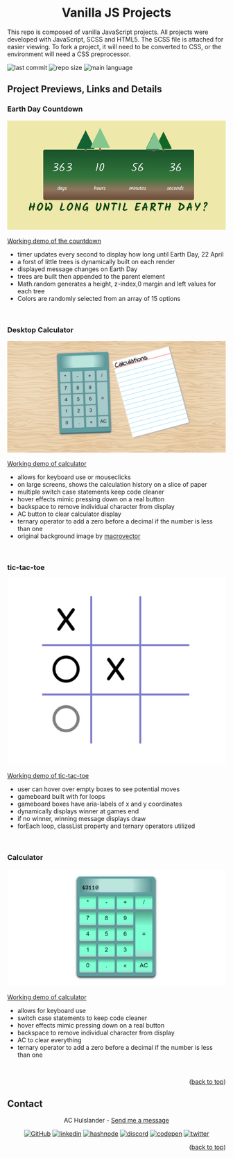 <a name='top'></a>
<div align='center'>

<h1><strong>Vanilla JS Projects</strong></h1>
</div>

This repo is composed of vanilla JavaScript projects.  All projects were developed with JavaScript, SCSS and HTML5.  The SCSS file is attached for easier viewing.  To fork a project, it will need to be converted to CSS, or the environment will need a CSS preprocessor.

![last commit][last-commit]
![repo size][repo-size]
![main language][main-language]

## <strong>Project Previews, Links and Details</strong>


### <strong>Earth Day Countdown</strong>
![A little forest of trees sits atop a countdown to show how long until Earth Day](./assets/earth-day-countdown.png)

[Working demo of the countdown](https://codepen.io/alleycaaat/full/BaqWwwP)
- timer updates every second to display how long until Earth Day, 22 April
- a forst of little trees is dynamically built on each render
- displayed message changes on Earth Day
- trees are built then appended to the parent element
- Math.random generates a height, z-index,0 margin and left values for each tree
- Colors are randomly selected from an array of 15 options

<br>

### <strong>Desktop Calculator</strong>
![A calculator with aquamarine buttons and a screen displaying '43110'](./assets/desktop-calculator.png)

[Working demo of calculator](https://codepen.io/alleycaaat/full/ZEqBXWb)
- allows for keyboard use or mouseclicks
- on large screens, shows the calculation history on a slice of paper
- multiple switch case statements keep code cleaner
- hover effects mimic pressing down on a real button
- backspace to remove individual character from display
- AC button to clear calculator display
- ternary operator to add a zero before a decimal if the number is less than one
- original background image by [macrovector](https://www.freepik.com/free-vector/wood-vector-texture-template-pattern-seamless-material-hardwood-floor-natural-light-parquet-vector-illustration_11059494.htm#query=seamless%20wood%20texture&position=0&from_view=keyword&track=ais)

<br>

### <strong>tic-tac-toe</strong>
![An tic-tac-toe board with a game in progress, a light grey circle shows a possible available move for the O's player to take](./assets/gameplay.png)

[Working demo of tic-tac-toe](https://codepen.io/alleycaaat/full/NWONQOK)
- user can hover over empty boxes to see potential moves
- gameboard built with for loops
- gameboard boxes have aria-labels of x and y coordinates
- dynamically displays winner at games end
- if no winner, winning message displays draw
- forEach loop, classList property and ternary operators utilized

<br>

### <strong>Calculator</strong>
![A calculator with aquamarine buttons and a screen displaying '43110'](./assets/js-calculator.png)

[Working demo of calculator](https://codepen.io/alleycaaat/full/zYmKQEz)
- allows for keyboard use
- switch case statements to keep code cleaner
- hover effects mimic pressing down on a real button
- backspace to remove individual character from display
- AC to clear everything
- ternary operator to add a zero before a decimal if the number is less than one

<br>
<p align='right'>(<a href='#top'>back to top</a>)</p>

## <strong>Contact</strong>

<div align='center'>

AC Hulslander - [Send me a message](https://www.achulslander.com/#contact)

[![GitHub][github]](https://github.com/alleycaaat/)
[![linkedin][linkedin]][linkedin-url]
[![hashnode][hashnode]][hashnode-url]
[![discord][discord]][discord-url]
[![codepen][codepen]][codepen-url]
[![twitter][twitter]][twitter-url]
</div>


<p align='right'>(<a href='#top'>back to top</a>)</p>

[issues-open]: https://img.shields.io/github/issues/alleycaaat/vanilla-JS-projects?color=blue&logo=github
[repo-size]: https://img.shields.io/github/repo-size/alleycaaat/vanilla-JS-projects?color=red&logo=github
[language-count]: https://img.shields.io/github/languages/count/alleycaaat/vanilla-JS-projects?color=orange&logo=github
[main-language]: https://img.shields.io/github/languages/top/alleycaaat/vanilla-JS-projects?color=yellow&logo=github
[last-commit]: https://img.shields.io/github/last-commit/alleycaaat/vanilla-JS-projects?logo=github
[linkedin]: https://img.shields.io/badge/-LinkedIn-black.svg?style=for-the-badge&logo=linkedin&colorB=555
[linkedin-url]: https://linkedin.com/in/achulslander
[github]: https://img.shields.io/badge/GitHub-100000?style=for-the-badge&logo=github&logoColor=white
[codepen]: https://img.shields.io/badge/Codepen-000000?style=for-the-badge&logo=codepen&logoColor=white
[codepen-url]: https://codepen.io/alleycaaat
[twitter]: https://img.shields.io/badge/Twitter-1DA1F2?style=for-the-badge&logo=twitter&logoColor=white
[twitter-url]: https://twitter.com/achulslander
[hashnode]: https://img.shields.io/badge/Hashnode-2962FF?style=for-the-badge&logo=hashnode&logoColor=white
[hashnode-url]: https://hashnode.com/@alleycaaat
[discord]:https://img.shields.io/badge/Discord-7289DA?style=for-the-badge&logo=discord&logoColor=white
[discord-url]: https://discordapp.come/users/427569685366833174

